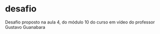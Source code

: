 # desafio
Desafio proposto na aula 4, do módulo 10 do curso em vídeo do professor Gustavo Guanabara
